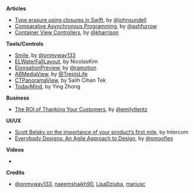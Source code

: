
**Articles**

* [Type erasure using closures in Swift](https://medium.com/@johnsundell/type-erasure-using-closures-in-swift-1e6125231f8), by [@johnsundell](https://twitter.com/johnsundell)
* [Comparative Asynchronous Programming](https://ashfurrow.com/blog/comparative-asynchronous-programming/), by [@ashfurrow](https://twitter.com/ashfurrow)
* [Container View Controllers](https://useyourloaf.com/blog/container-view-controllers/), by [@kharrison](https://twitter.com/kharrison)

**Tools/Controls**

* [Smile](https://github.com/onmyway133/Smile), by [@onmyway133](https://twitter.com/onmyway133)
* [ELWaterFallLayout](https://github.com/NicolasKim/ELWaterFallLayout), by NicolasKim
* [ElongationPreview](https://github.com/ramotion/elongation-preview), by [@ramotion](https://twitter.com/ramotion)
* [ABMediaView](https://github.com/andrewboryk/ABMediaView), by [@TrepIsLife](https://twitter.com/TrepIsLife)
* [CTPanoramaView](https://github.com/scihant/CTPanoramaView), by Salih Cihan Tek
* [TodayMind](https://github.com/cyanzhong/TodayMind), by Ying Zhong

**Business**

* [The ROI of Thanking Your Customers](https://www.helpscout.net/blog/roi-of-thanking-customers/), by [@emilytlentz](https://www.helpscout.net/blog/roi-of-thanking-customers/)


**UI/UX**

* [Scott Belsky on the importance of your product’s first mile](https://blog.intercom.com/scott-belsky-behance-benchmark/), by Intercom
* [Everybody Designs: An Agile Approach to Design](https://pspdfkit.com/blog/2017/everybody-designs/), by [@smoofles](https://twitter.com/smoofles)

**Videos**

* 

**Credits**

* [@onmyway133](https://twitter.com/onmyway133), [naeemshaikh90](https://twitter.com/naeemshaikh90), [LisaDziuba](https://github.com/lisadziuba), [mariusc](https://github.com/mariusc)
